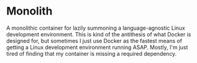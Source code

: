 # Monolith

A monolithic container for lazily summoning a language-agnostic Linux
development environment. This is kind of the antithesis of what Docker is
designed for, but sometimes I just use Docker as the fastest means of getting a
Linux development environment running ASAP. Mostly, I'm just tired of finding
that my container is missing a required dependency.
